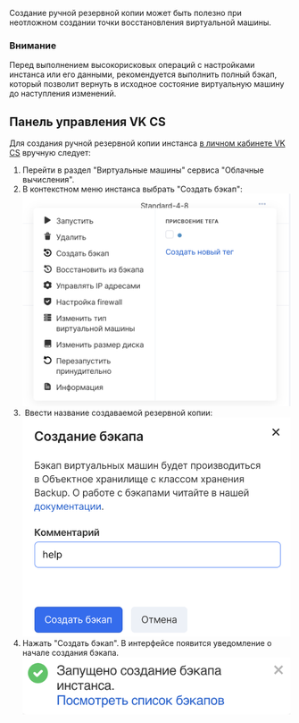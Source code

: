 Создание ручной резервной копии может быть полезно при неотложном создании точки восстановления виртуальной машины.

### Внимание

Перед выполнением высокорисковых операций с настройками инстанса или его данными, рекомендуется выполнить полный бэкап, который позволит вернуть в исходное состояние виртуальную машину до наступления изменений.

Панель управления VK CS
---------------------

Для создания ручной резервной копии инстанса [в личном кабинете VK CS](https://mcs.mail.ru/app/services/infra/servers/) вручную следует:

1.  Перейти в раздел "Виртуальные машины" сервиса "Облачные вычисления".
2.  В контекстном меню инстанса выбрать "Создать бэкап":![](./assets/1596735931909-snimok-ekrana-2020-08-06-v-20.45.19.png)
3.   Ввести название создаваемой резервной копии:![](./assets/1596737206419-snimok-ekrana-2020-08-06-v-20.58.17.png)
4.  Нажать "Создать бэкап". В интерфейсе появится уведомление о начале создания бэкапа.![](./assets/1596739694904-snimok-ekrana-2020-08-06-v-21.48.02.png)